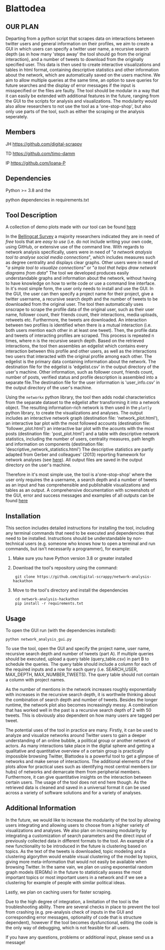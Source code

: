# Blattodea
## OUR PLAN

Departing from a python script that scrapes data on interactions between twitter users and general information on their profiles, we aim to create a GUI in which users can specify a twitter user name, a recursive search depth (as in how many 'steps away' the tool should go from the original interaction), and a number of tweets to download from the originally specified user. This data is then used to create interactive visualizations and tables in html format, containing descriptive statistics and other information about the network, which are automatically saved on the users machine. We aim to allow multiple queries at the same time, an option to save queries for future searches and the display of error messages if the input is misspecified or the files are faulty.
The tool should be modular in a way that it can easily be extended with additional features in the future, ranging from the GUI to the scripts for analysis and visualizations. The modularity would also allow researchers to not use the tool as a 'one-stop-shop', but also only use parts of the tool, such as either the scraping or the analysis seperately.

## Members

JH https://github.com/digital-scrappy

TD https://github.com/timo-damm

IP https://github.com/Ioana-P

## Dependencies
Python >= 3.8 and the 

python dependencies in requirements.txt

## Tool Description
A collection of demo plots made with our tool can be found [here](https://digital-scrappy.github.io/bellingcat_demopages/)

In the [Bellingcat Survey](https://www.bellingcat.com/resources/2022/08/12/these-are-the-tools-open-source-researchers-say-they-need/) a majority researchers indicated they are in need of *free* tools that are *easy to use* (i.e. do not include writing your own code, using GitHub, or extensive use of the command line. With regards to network analysis specifically, users were in need of "*a network analysis tool to analyse social media connections*", which includes measures such as degree centrality and displays clear graphs. Other users were in need of "*a simple tool to visualize connections*" or "*a tool that helps draw network diagrams from data*"
The tool we developed produces easily understandable graphs and information about the network, without having to have knowledge on how to write code or use a command line interface. 
In it's most simple form, the user only needs to install and use the GUI. In the GUI, the user can then specify a project name for their project, give a twitter username, a recursive search depth and the number of tweets to be downloaded from the original user. The tool then automatically uses snscrape to scrape the profile data of the original user, such as  their user name, follower count, their friends count, their interactions, media uploads, retweets etc. Furthermore, the tweets are downloaded. An interaction between two profiles is identified when there is a mutual interaction (i.e. both users mention each other in at least one tweet). Then, the profile data and tweets of interacting profiles are scraped. This process is repeated n times, where n is the recursive search depth. 
Based on the retrieved interactions, the tool then assembles an edgelist which contains every interaction between this profile and other users, as well as the interactions two users that interacted with the original profile among each other. The edgelist is the primary data containing information about the network. The destination file for the edgelist is 'edgelist.csv' in the output directory of the user's machine. 
Other information, such as follower count, friends count, number of posts, verified status and profile description is assembled into a separate file.The destination file for the user information is 'user_info.csv' in the output directory of the user's machine.

Using the ```networkx``` python library, the tool then adds nodal characteristics from the separate dataset to the edgelist after transforming it into a network object. The resulting information-rich network is then used in the ```plotly``` python library, to create the visualizations and analyses. The output includes an interactive network graph (destination file: 'network_plot.html'), an interactive bar plot with the most followed accounts (destination file: 'follower_plot.html') an interactive bar plot with the acounts with the most posts (destination file: 'post_plot.html') and a table with descriptive network statistics, including the number of users, centrality measures, path length and information on components (destination file: 'descriptive_network_statistics.html') The descriptive statistics are partly adapted from Gerber and colleagues' (2013) reporting framework for network analyses (see [here](https://onlinelibrary.wiley.com/doi/pdf/10.1111/ajps.12011?casa_token=MTVxax7BWfkAAAAA:e6v3H2ciJlZT1BRuF1vauHmeuJnnGLjarp91CNuY2RaDMCC1x-awCF6iVQAtBLIr655VGFGXGyocXkBZ)).
All output files are saved in the output directory on the user's machine.  

Therefore in it's most simple use, the tool is a'one-stop-shop' where the user only requires the a username, a search depth and a number of tweets as an input and has comprehensible and publishable visualizations and tables as an output. A comprehensive documentation with screenshots of the GUI, error and success messages and examples of all outputs can be found [here](https://digital-scrappy.github.io/bellingcat_demopages/)

## Installation
This section includes detailed instructions for installing the tool, including any terminal commands that need to be executed and dependencies that need to be installed. Instructions should be understandable by non-technical users (e.g. someone who knows how to open a terminal and run commands, but isn't necessarily a programmer), for example:

1. Make sure you have Python version 3.8 or greater installed

2. Download the tool's repository using the command:

        git clone https://github.com/digital-scrappy/network-analysis-hackathon

3. Move to the tool's directory and install the dependencies

        cd network-analysis-hackathon
        pip install -r requirements.txt

## Usage

To open the GUI run (with the dependencies installed): 

```
python network_analysis_gui.py
```

To use the tool, open the GUI and specify the project name, user name, recursive search depth and number of tweets (part A). If multiple queries should be executed, upload a query table (query_table.csv) in part B to schedule the queries. The query table should include a column for each of the required inputs and a row for each query (i.e. SEARCH_USER, MAX_DEPTH, MAX_NUMBER_TWEETS). The query table should not contain a column with project names.

As the number of mentions in the network increases roughly exponentially with increases in the recursive search depth, it is worthwile thinking about the combination of search depth and number of tweets. Besides the longer runtime, the network plot also becomes increasingly messy. A combination that has worked well in the past is a recursive search depth of 2 with 50 tweets. This is obviously also dependent on how many users are tagged per tweet. 

The potential uses of the tool in practice are many. Firstly, it can be used to analyze and visualize networks around Twitter users to gain a deeper understanding of an online bubble, a political group or another network of actors. As many interactions take place in the digital sphere and getting a qualitative and quantitative overview of a certain group is practically impossible browsing Twitter, Blattodea is a powerful tool to get a glimpse of networks and make sense of interactions. The additional elements of the plots allow for practical uses such as identifying most central members (or hubs) of networks and demarcate them from peripherial members. Furthermore, it can give quantitative insights on the interaction between certain users. 
The usage of the tool does not end here though. As the retrieved data is cleaned and saved in a universal format it can be used across a variety of software solutions and for a variety of analyses. 

## Additional Information
In the future, we would like to increase the modularity of the tool by allowing users integrating and allowing users to choose from a higher variety of visualizations and analyses. We also plan on increasing modularity by integrating a customization of search parameters and the direct input of previously collected data in different formats to the tool.
An example of a new functionality to be introduced in the future is clustering based on topics. As the text of the tweets is downloaded, topic modeling and a clustering algorythm would enable visual clustering of the model by topics, giving more meta-information that would not easily be available when browsing Twitter. 
In the same vain, we plan on using exponential random graph models (ERGMs) in the future to statistically assess the most important topics or most important users in a network and if we see a clustering for example of people with similar political ideas.

Lastly, we plan on caching users for faster scraping.

Due to the high degree of integration, a limitation of the tool is the troubleshooting ability. There are several checks in place to prevent the tool from crashing (e.g. pre-analysis check of inputs in the GUI and corresponding error messages, optionality of code that is structure dependent), however if the tool becomes dysfunctional, editing the code is the only way of debugging, which is not feasible for all users.

If you have any questions, problems or additional input, please send us a message!
